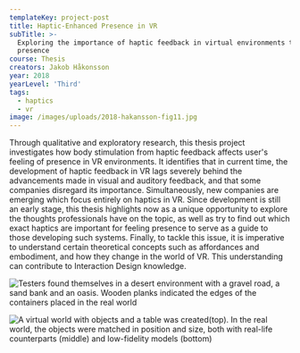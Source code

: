 ```yaml
---
templateKey: project-post
title: Haptic-Enhanced Presence in VR
subTitle: >-
  Exploring the importance of haptic feedback in virtual environments to achieve
  presence
course: Thesis
creators: Jakob Håkonsson
year: 2018
yearLevel: 'Third'
tags:
  - haptics
  - vr
image: /images/uploads/2018-hakansson-fig11.jpg
---
```


Through qualitative and exploratory research, this thesis project investigates how body stimulation from haptic feedback affects user's feeling of presence in VR environments. It identifies that in current time, the development of haptic feedback in VR lags severely behind the advancements made in visual and auditory feedback, and that some companies disregard its importance. Simultaneously, new companies are emerging which focus entirely on haptics in VR. Since development is still an early stage, this thesis highlights now as a unique opportunity to explore the thoughts professionals have on the topic, as well as try to find out which exact haptics are important for feeling presence to serve as a guide to those developing such systems. Finally, to tackle this issue, it is imperative to understand certain theoretical concepts such as affordances and embodiment, and how they change in the world of VR. This understanding can contribute to Interaction Design knowledge.

![](/images/uploads/2018-hakansson-fig10.jpg 'Testers found themselves in a desert environment with a gravel road, a sand bank and an oasis. Wooden planks indicated the edges of the containers placed in the real world')

![](/images/uploads/2018-hakansson-fig8.jpg 'A virtual world with objects and a table was created(top). In the real world, the objects were matched in position and size, both with real-life counterparts (middle) and low-fidelity models (bottom)')
